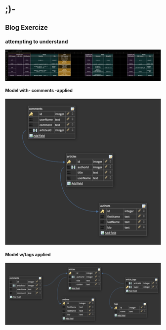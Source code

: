 
# **;)-**
## **Blog** Exercize

### attempting to understand
![ExampleComments](sprdSht.png)


#### Model with- **comments** -applied
![ExampleComments](addComments.png)

#### Model w/tags applied
![ExampleComments](withTags.png)
